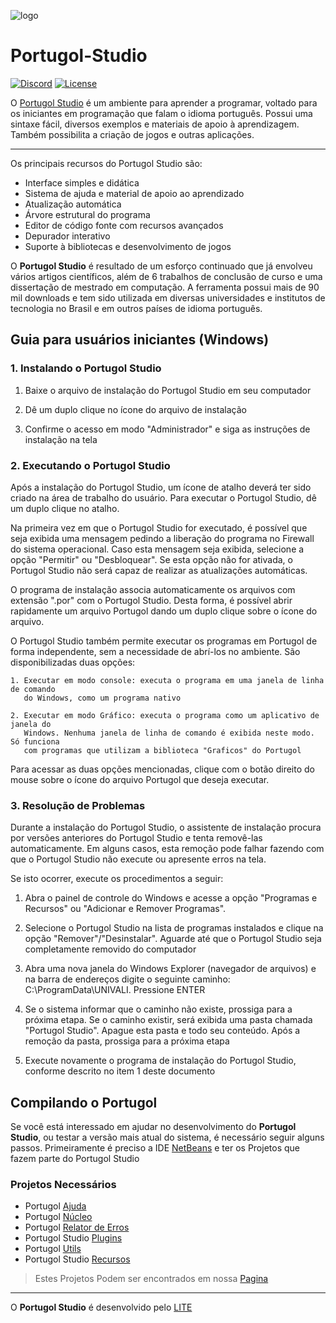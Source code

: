![logo](https://raw.githubusercontent.com/UNIVALI-LITE/Portugol-Studio/master/portulogo.png)
# Portugol-Studio
[![Discord](https://img.shields.io/badge/chat-on_discord-4AB495.svg)](https://discord.gg/fRW7Vq2)
[![License](https://img.shields.io/badge/License-GPL--3.0-4AB495.svg)](https://github.com/UNIVALI-LITE/Portugol-Studio/blob/master/LICENSE.md)

O [Portugol Studio](http://lite.acad.univali.br/portugol/) é um ambiente para aprender a programar, voltado para os iniciantes em programação que falam o idioma português. Possui uma sintaxe fácil, diversos exemplos e materiais de apoio à aprendizagem. Também possibilita a criação de jogos e outras aplicações.
***
Os principais recursos do Portugol Studio são:

* Interface simples e didática
* Sistema de ajuda e material de apoio ao aprendizado
* Atualização automática
* Árvore estrutural do programa
* Editor de código fonte com recursos avançados
* Depurador interativo
* Suporte à bibliotecas e desenvolvimento de jogos

O **Portugol Studio** é resultado de um esforço continuado que já envolveu vários artigos científicos, além de 6 trabalhos de conclusão de curso e uma dissertação de mestrado em computação. A ferramenta possui mais de 90 mil downloads e tem sido utilizada em diversas universidades e institutos de tecnologia no Brasil e em outros países de idioma português.

## Guia para usuários iniciantes (Windows)

### 1. Instalando o Portugol Studio

1. Baixe o arquivo de instalação do Portugol Studio em seu computador

2. Dê um duplo clique no ícone do arquivo de instalação

3. Confirme o acesso em modo "Administrador" e siga as instruções de instalação na tela

### 2. Executando o Portugol Studio

Após a instalação do Portugol Studio, um ícone de atalho deverá ter sido criado na área
de trabalho do usuário. Para executar o Portugol Studio, dê um duplo clique no atalho.

Na primeira vez em que o Portugol Studio for executado, é possível que seja exibida uma 
mensagem pedindo a liberação do programa no Firewall do sistema operacional. Caso esta
mensagem seja exibida, selecione a opção "Permitir" ou "Desbloquear". Se esta opção não
for ativada, o Portugol Studio não será capaz de realizar as atualizações automáticas.

O programa de instalação associa automaticamente os arquivos com extensão ".por" com o 
Portugol Studio. Desta forma, é possível abrir rapidamente um arquivo Portugol dando
um duplo clique sobre o ícone do arquivo.

O Portugol Studio também permite executar os programas em Portugol de forma independente,
sem a necessidade de abrí-los no ambiente. São disponibilizadas duas opções:

    1. Executar em modo console: executa o programa em uma janela de linha de comando
	   do Windows, como um programa nativo

    2. Executar em modo Gráfico: executa o programa como um aplicativo de janela do 
	   Windows. Nenhuma janela de linha de comando é exibida neste modo. Só funciona
	   com programas que utilizam a biblioteca "Graficos" do Portugol
		
Para acessar as duas opções mencionadas, clique com o botão direito do mouse sobre o
ícone do arquivo Portugol que deseja executar.


### 3. Resolução de Problemas

Durante a instalação do Portugol Studio, o assistente de instalação procura por versões
anteriores do Portugol Studio e tenta removê-las automaticamente. Em alguns casos, esta
remoção pode falhar fazendo com que o Portugol Studio não execute ou apresente erros na
tela.

Se isto ocorrer, execute os procedimentos a seguir:

1. Abra o painel de controle do Windows e acesse a opção "Programas e Recursos" ou 
   "Adicionar e Remover Programas".
   
2. Selecione o Portugol Studio na lista de programas instalados e clique na opção
   "Remover"/"Desinstalar". Aguarde até que o Portugol Studio seja completamente
   removido do computador
   
3. Abra uma nova janela do Windows Explorer (navegador de arquivos) e na barra de endereços
   digite o seguinte caminho: C:\ProgramData\UNIVALI. Pressione ENTER
   
4. Se o sistema informar que o caminho não existe, prossiga para a próxima etapa. Se o 
   caminho existir, será exibida uma pasta chamada "Portugol Studio". Apague esta pasta e todo
   seu conteúdo. Após a remoção da pasta, prossiga para a próxima etapa
   
5. Execute novamente o programa de instalação do Portugol Studio, conforme descrito no item
   1 deste documento
   


## Compilando o Portugol
Se você está interessado em ajudar no desenvolvimento do  **Portugol Studio**, ou testar a versão mais atual do sistema, é necessário seguir alguns passos.
Primeiramente é preciso a IDE [NetBeans](https://netbeans.org/) e ter os Projetos que fazem parte do Portugol Studio
### Projetos Necessários
* Portugol [Ajuda](https://github.com/UNIVALI-LITE/Portugol-Ajuda)
* Portugol [Núcleo](https://github.com/UNIVALI-LITE/Portugol-Nucleo)
* Portugol [Relator de Erros](https://github.com/UNIVALI-LITE/Portugol-Relator-Erros)
* Portugol Studio [Plugins](https://github.com/UNIVALI-LITE/Portugol-Studio-Plugins)
* Portugol [Utils](https://github.com/UNIVALI-LITE/Portugol-Utils)
* Portugol Studio [Recursos](https://github.com/UNIVALI-LITE/Portugol-Studio-Recursos)

>Estes Projetos Podem ser encontrados em nossa [Pagina](https://github.com/UNIVALI-LITE)

***
O **Portugol Studio** é desenvolvido pelo [LITE](http://lite.acad.univali.br/)
